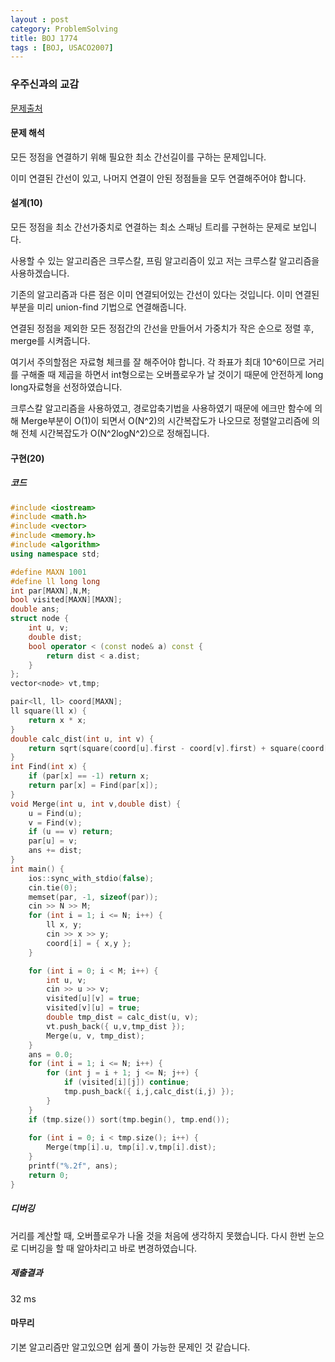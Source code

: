 ```yaml
---
layout : post
category: ProblemSolving
title: BOJ 1774
tags : [BOJ, USACO2007]
---
```

### 우주신과의 교감
[문제출처](https://www.acmicpc.net/problem/1774)

#### 문제 해석
  
모든 정점을 연결하기 위해 필요한 최소 간선길이를 구하는 문제입니다.

이미 연결된 간선이 있고, 나머지 연결이 안된 정점들을 모두 연결해주어야 합니다.

#### 설계(10)

모든 정점을 최소 간선가중치로 연결하는 최소 스패닝 트리를 구현하는 문제로 보입니다.

사용할 수 있는 알고리즘은 크루스칼, 프림 알고리즘이 있고 저는 크루스칼 알고리즘을 사용하겠습니다.

기존의 알고리즘과 다른 점은 이미 연결되어있는 간선이 있다는 것입니다. 이미 연결된 부분을 미리 union-find 기법으로 연결해줍니다.

연결된 정점을 제외한 모든 정점간의 간선을 만들어서 가중치가 작은 순으로 정렬 후, merge를 시켜줍니다.

여기서 주의할점은 자료형 체크를 잘 해주어야 합니다. 각 좌표가 최대 10^6이므로 거리를 구해줄 때 제곱을 하면서 int형으로는 오버플로우가 날 것이기 때문에 안전하게 long long자료형을 선정하였습니다.

크루스칼 알고리즘을 사용하였고, 경로압축기법을 사용하였기 때문에 에크만 함수에 의해 Merge부분이 O(1)이 되면서 O(N^2)의 시간복잡도가 나오므로 정렬알고리즘에 의해 전체 시간복잡도가 O(N^2logN^2)으로 정해집니다.

#### 구현(20)

##### 코드

```cpp
#include <iostream>
#include <math.h>
#include <vector>
#include <memory.h>
#include <algorithm>
using namespace std;

#define MAXN 1001
#define ll long long
int par[MAXN],N,M;
bool visited[MAXN][MAXN];
double ans;
struct node {
	int u, v;
	double dist;
	bool operator < (const node& a) const {
		return dist < a.dist;
	}
};
vector<node> vt,tmp;

pair<ll, ll> coord[MAXN];
ll square(ll x) {
	return x * x;
}
double calc_dist(int u, int v) {
	return sqrt(square(coord[u].first - coord[v].first) + square(coord[u].second - coord[v].second));
}
int Find(int x) {
	if (par[x] == -1) return x;
	return par[x] = Find(par[x]);
}
void Merge(int u, int v,double dist) {
	u = Find(u);
	v = Find(v);
	if (u == v) return;
	par[u] = v;
	ans += dist;
}
int main() {
	ios::sync_with_stdio(false);
	cin.tie(0);
	memset(par, -1, sizeof(par));
	cin >> N >> M;
	for (int i = 1; i <= N; i++) {
		ll x, y;
		cin >> x >> y;
		coord[i] = { x,y };
	}

	for (int i = 0; i < M; i++) {
		int u, v;
		cin >> u >> v;
		visited[u][v] = true;
		visited[v][u] = true;
		double tmp_dist = calc_dist(u, v);
		vt.push_back({ u,v,tmp_dist });
		Merge(u, v, tmp_dist);
	}
	ans = 0.0;
	for (int i = 1; i <= N; i++) {
		for (int j = i + 1; j <= N; j++) {
			if (visited[i][j]) continue;
			tmp.push_back({ i,j,calc_dist(i,j) });
		}
	}
	if (tmp.size())	sort(tmp.begin(), tmp.end());
	
	for (int i = 0; i < tmp.size(); i++) {
		Merge(tmp[i].u, tmp[i].v,tmp[i].dist);
	}
	printf("%.2f", ans);
	return 0;
}

```

##### 디버깅

거리를 계산할 때, 오버플로우가 나올 것을 처음에 생각하지 못했습니다. 다시 한번 눈으로 디버깅을 할 때 알아차리고 바로 변경하였습니다.

##### 제출결과

32 ms

#### 마무리

기본 알고리즘만 알고있으면 쉽게 풀이 가능한 문제인 것 같습니다.